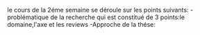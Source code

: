 
le cours de la 2éme semaine se déroule sur les points suivants:
-problématique de la recherche qui est constitué de 3 points:le domaine,l'axe et les reviews
-Approche de la thése:

